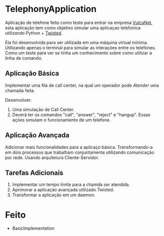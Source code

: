 # TelephonyApplication


Aplicação de telefone feito como teste para entrar na empresa [VulcaNet](https://vulcanet.com.br/), 
esta aplicação tem como objetivo simular uma aplicaçao telefonica utilizando 
Python + [Twisted](https://twistedmatrix.com/trac/).

Ela foi desenvolvida para ser utilizada em uma máquina virtual mínima. Utilizando apenas o terminal 
para simular as interações entre os telefones. Como um teste para ver se tinha um conhecimento sobre 
como utilizar a linha de comando.

## Aplicação Básica

Implementar uma fila de call center, na qual um operador pode *Atender* uma chamada feita.

Desenvolver:

1. Uma simulação de Call Center.
2. Deverá ter os comandos "call", "answer", "reject" e "hangup". Essas ações simulam o funcionamento
de um telefone.

## Aplicação Avançada

Adicionar mais funcionalidades para a aplicaço básica. Transformando-a em dois processos que trabalham
conjuntamente utilizando comunicação por rede. Usando arquitetura Cliente-Servidor.

## Tarefas Adicionais

1. Implementar um tempo limite para a chamda ser atendida.
2. Aprimorar a aplicação avançada utilizado Twisted.
3. Transformar a aplicação em um daemon.


# Feito

- BasicImplementation
